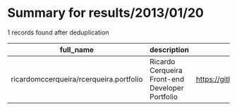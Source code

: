 
# Summary for results/2013/01/20
    
1 records found after deduplication

| full_name | description | html_url | matched_list | matched_count | pushed_at | size | stargazers_count | language | forks_count |
|-----------------------------------------|-------------------------------------------------|------------------------------------------------------------|----------------|-----------------|---------------------------|--------|--------------------|------------|---------------|
| ricardomccerqueira/rcerqueira.portfolio | Ricardo Cerqueira Front-end Developer Portfolio | https://github.com/ricardomccerqueira/rcerqueira.portfolio | ['rce'] | 1 | 2013-01-20 19:11:45+00:00 | 36368 | 1 | PHP | 0 |
